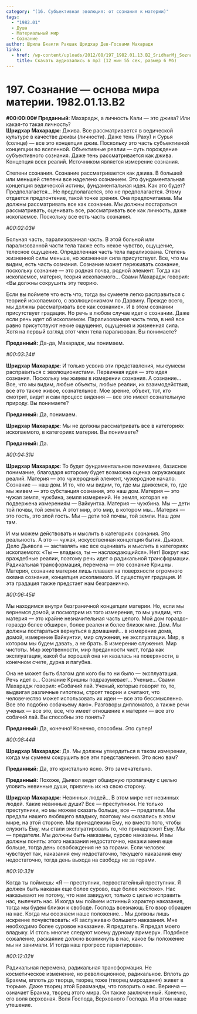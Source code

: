 ```yaml
---
category: "(16. Субъективная эволюция: от сознания к материи)"
tags:
  - "1982.01"
  - Душа
  - Материальный мир
  - Сознание
author: Шрила Бхакти Ракшак Шридхар Дев-Госвами Махарадж
links:
  - href: /wp-content/uploads/2012/08/197_1982.01.13.B2_SridharMj_Soznanie_osnova_mira_materii.mp3
    title: Скачать аудиозапись в mp3 (12 мин 55 сек, размер 6 Мб)
---
```


# 197. Сознание — основа мира материи. 1982.01.13.B2

**#00:00:00# Преданный**: Махарадж, а личность Кали — это джива? Или какая-то такая личность?\
**Шридхар Махарадж:** Джива. Все рассматривается в ведической культуре в качестве дживы (личности). Даже тень (Раху) и Сурья (солнце) — все это концепция джив. Поскольку это часть субъективной концепции во вселенной. Объективные реалии — суть порождение субъективного сознания. Даже тень рассматривается как джива. Концепция всех реалий. Источником является измерение сознания.

Степени сознания. Сознание рассматривается как джива. В большей или меньшей степени все наделено сознанием. Это фундаментальная концепция ведической истины, фундаментальная идея. Как это будет? Предполагается… Не предполагается, это не предполагается. Этому отдается предпочтение, такой точке зрения. Она предпочитаема. Мы должны рассматривать все как сознание. Мы должны постараться рассматривать, оценивать все, рассматривать все как личность, даже ископаемое. Поскольку все есть часть сознания.

*#00:02:03#*

Больная часть, парализованная часть. В этой больной или парализованной части тела также есть некое чувство, ощущение, телесное ощущение. Определенная часть тела парализована. Степень жизненной силы меньше, но жизненная сила присутствует. Все, что мы видим, есть часть сознания. Сознание может переживать сознание, поскольку сознание — это родная почва, родной элемент. Тогда как ископаемое, материя, теория ископаемого… Свами Махарадж говорил: «Вы должны сокрушить эту теорию.

Если вы поймете что есть что, тогда вы сумеете легко расправиться с теорией ископаемого, с эволюционизмом по Дарвину. Прежде всего, мы должны рассматривать все как сознание». И в этом сознании присутствует градация. Но речь в любом случае идет о сознании. Даже если речь идет об ископаемом. Парализованная часть тела, в ней все равно присутствуют некие ощущения, ощущения и жизненная сила. Хотя на первый взгляд этот член тела парализован. Вы понимаете?

**Преданный:** Да-да, Махарадж, мы понимаем.

*#00:03:24#*

**Шридхар Махарадж:** И только усвоив эти представления, мы сумеем расправиться с эволюционистами. Первичная идея — это идея сознания. Поскольку мы живем в измерении сознания. А сознание… Все, что мы видим, любые объекты, любые реалии, их взаимодействия, все это также живое, сознательное. Мое зрение, объект, тот, кто смотрит, видит и сам процесс видения — все это имеет сознательную природу. Вы понимаете?

**Преданный:** Да, понимаем.

**Шридхар Махарадж:** Мы не должны рассматривать все в категориях ископаемого, в категориях материи. Вы понимаете?

**Преданный:** Да.

*#00:04:31#*

**Шридхар Махарадж:** То будет фундаментальное понимание, базисное понимание, благодаря которому будет возможна оценка окружающих реалий. Материя — это чужеродный элемент, чужеродное начало. Сознание — наш дом. И то, что мы видим, то, где мы движемся, то, где мы живем — это субстанция сознания, это наш дом. Материя — это чужая земля, чужбина, земля измерений. Не земля, которая не подвержена измерениям — Вайкунтха. Материя — чужбина. Мы — дети той почвы, той земли. А этот мир, это мир, в котором мы… Материя — это гость, это злой гость. Мы — дети той почвы, той земли. Наш дом там.

И мы можем действовать и мыслить в категориях сознания. Это реальность. А это — чужая, искусственная концепция бытия. Дьявол. Дело Дьявола — заставлять нас все оценивать и мыслить в категориях ископаемого: «Ты — владыка, ты — наслаждающийся». Нет! Вокруг нас враждебные реалии, поэтому речь идет о радикальной трансформации. Радикальная трансформация, перемена — это сознание Кришны. Материя, сознание материи лишь плавает на поверхности огромного океана сознания, концепция ископаемого. И существует градация. И эта градация также предстает нам безгранично.

*#00:06:45#*

Мы находимся внутри безграничной концепции материи. Но, если мы вернемся домой, и посмотрим из того измерения, то мы увидим, что материя — это крайне незначительная часть целого. Мой дом гораздо-гораздо более обширен, более реален и более близок мне. Дом. Мы должны постараться вернуться в домашний… в измерение дома, домой, измерение Вайкунтхи, мир служения, не эксплуатации. Мир, в котором мы будем давать, а не брать. В измерение служения. Мир чистоты. Мир жертвенности, мир преданности чист, тогда как эксплуатация, какой бы хорошей она ни казалась на поверхности, в конечном счете, дурна и пагубна.

Она не может быть благом для кого бы то ни было — эксплуатация. Речь идет о… Сознание Кришны подразумевает… Ученые… Свами Махарадж говорил: «Собачий лай. Ученый, которые говорят то, то, выдвигая различные гипотезы, строят теории и считают, что человечество может использовать их идеи — все это бессмысленно. Все это подобно собачьему лаю». Разговоры дипломатов, а также речи ученых — все это, все, что имеет отношение к материи — все это собачий лай. Вы способны это понять?

**Преданный:** Да, конечно! Конечно, способны. Это супер!

*#00:08:44#*

**Шридхар Махарадж:** Да. Мы должны утвердиться в таком измерении, когда мы сумеем сокрушить все эти представления. Это ясно вам?

**Преданный:** Да, это кристально ясно. Это замечательно.

**Преданный:** Похоже, Дьявол ведет обширную пропаганду с целью уловить невинные души, привлечь их на свою сторону.

**Шридхар Махарадж:** Невинных людей… В этом мире нет невинных людей. Какие невинные души? Все — преступники. Не только преступники, но мы можем сказать больше, все — предатели. Мы предали нашего любящего владыку, поэтому мы оказались в этом мире, на этой стороне. Мы принадлежим Ему, но вместо того, чтобы служить Ему, мы стали эксплуатировать то, что принадлежит Ему. Мы — предатели. Мы должны быть наказаны, сурово наказаны. И мы должны понять: этого наказания недостаточно, накажи меня еще больше, тогда день освобождения не за горами. Если человек чувствует так, наказания ему недостаточно, текущего наказания ему недостаточно, тогда день выхода на свободу не за горами.

*#00:10:32#*

Когда ты поймешь: «Я — преступник, первостатейный преступник. Я должен быть наказан еще более сурово, еще более жестоко». Нас наказывают не потому, что нам завидуют, только с целью исправить нас, вылечить нас. И когда мы поймем истинный характер наказания, тогда мы будем близки к свободе. Господь всезнающ. Его взор обращен на нас. Когда мы осознаем наше положение… Мы должны лишь искренне почувствовать: «Я заслуживаю большего наказания. Мне необходимо более суровое наказание. Я предатель. Я предал моего владыку. И столь многие следуют моему дурному примеру». Подобное сожаление, раскаяние должно возникнуть в нас, какое бы положение мы ни занимали. И тогда наш прогресс гарантирован.

*#00:12:02#*

Радикальная перемена, радикальная трансформация. Не косметическое изменение, но революционное, радикальное. Вплоть до Брахмы, вплоть до творца, творец тоже (творец мироздания) живет в тюрьме. Даже творец этой Брахманды, что говорить о нас. Веринча — означает Брахма, творец этого мира. Он также заключенный. Конечно, его воля верховная. Воля Господа, Верховного Господа. И в этом наше утешение.

